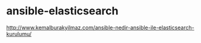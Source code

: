# ansible-elasticsearch

http://www.kemalburakyilmaz.com/ansible-nedir-ansible-ile-elasticsearch-kurulumu/
